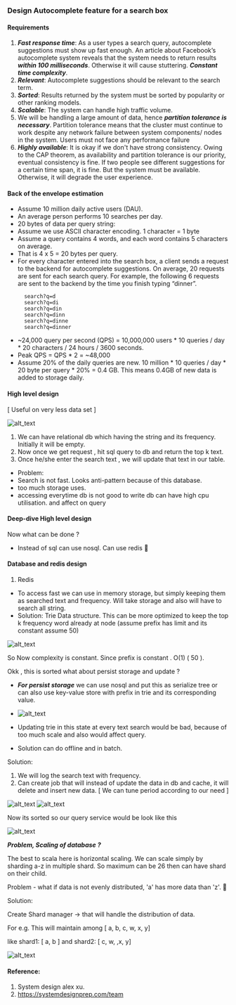 ### Design Autocomplete feature for a search box



#### Requirements

1. ***Fast response time***: As a user types a search query, autocomplete suggestions must show up fast enough. An article about Facebook’s autocomplete system reveals that the system needs to return results ***within 100 milliseconds***. Otherwise it will cause stuttering. ***Constant time complexity***.
2. ***Relevant***: Autocomplete suggestions should be relevant to the search term.
3. ***Sorted***: Results returned by the system must be sorted by popularity or other ranking models.
4. ***Scalable***: The system can handle high traffic volume.
5. We will be handling a large amount of data, hence ***partition tolerance is necessary***. Partition tolerance means that the cluster must continue to work despite any network failure between system components/ nodes in the system. Users must not face any performance failure
6. ***Highly available***: It is okay if we don't have strong consistency. Owing to the CAP theorem, as availability and partition tolerance is our priority, eventual consistency is fine. If two people see different suggestions for a certain time span, it is fine. But the system must be available. Otherwise, it will degrade the user experience.

#### Back of the envelope estimation

- Assume 10 million daily active users (DAU).
- An average person performs 10 searches per day.
- 20 bytes of data per query string:
- Assume we use ASCII character encoding. 1 character = 1 byte
- Assume a query contains 4 words, and each word contains 5 characters on average.
- That is 4 x 5 = 20 bytes per query.
- For every character entered into the search box, a client sends a request to the backend for autocomplete suggestions. On average, 20 requests are sent for each search query. For example, the following 6 requests are sent to the backend by the time you finish typing “dinner”.
  ```  
    search?q=d
    search?q=di
    search?q=din
    search?q=dinn
    search?q=dinne
    search?q=dinner
  ```
- ~24,000 query per second (QPS) = 10,000,000 users * 10 queries / day * 20 characters / 24 hours / 3600 seconds.
- Peak QPS = QPS * 2 = ~48,000
- Assume 20% of the daily queries are new. 10 million * 10 queries / day * 20 byte per query * 20% = 0.4 GB. This means 0.4GB of new data is added to storage daily.

#### High level design

[ Useful on very less data set ]

![alt_text](./images/img_1.png)

1. We can have relational db which having the string and its frequency. Initially it will be empty.
2. Now once we get request , hit sql query to db and return the top k text.
3. Once he/she enter the search text , we will update that text in our table.
- Problem: 
- Search is not fast. Looks anti-pattern because of this database.
- too much storage uses.
- accessing everytime db is not good to write db can have high cpu utilisation. and affect on query


#### Deep-dive High level design

Now what can be done ? 
- Instead of sql can use nosql. Can use redis 🤔

#### Database and redis design

1. Redis

- To access fast we can use in memory storage, but simply keeping them as searched text and frequency. Will take storage and also will have to search all string.
- Solution: Trie Data structure. This can be more optimized to keep the top k frequency word already at node (assume prefix has limit and its constant assume 50)

![alt_text](./images/img_2.png)

So Now complexity is constant. Since prefix is constant . O(1) ( 50 ).


Okk , this is sorted what about persist storage and update ?

- ***For persist storage*** we can use nosql and put this as serialize tree or can also use key-value store with prefix in trie and its corresponding value.
- 
  ![alt_text](./images/img_5.png)

- Updating trie in this state at every text search would be bad, because of too much scale and also would affect query.
- Solution can do offline and in batch.



Solution:

1. We will log the search text with frequency.
2. Can create job that will instead of update the data in db and cache, it will delete and insert new data. [ We can tune period according to our need ]

![alt_text](./images/img_3.png)
![alt_text](./images/img_4.png)


Now its sorted so our query service would be look like this

![alt_text](./images/img_6.png)



***Problem, Scaling of database ?***

The best to scala here is horizontal scaling. We can scale simply by sharding a-z in multiple shard. 
So maximum can be 26 then can have shard on their child.

Problem - what if data is not evenly distributed, 'a' has more data than 'z'. 🤔

Solution:

Create Shard manager -> that will handle the distribution of data.

For e.g. This will maintain among [ a, b, c, w, x, y]

like shard1: [ a, b ] and shard2: [ c, w, ,x, y]

![alt_text](./images/img_7.png)











 


#### Reference:

1. System design alex xu.
2. https://systemdesignprep.com/team
